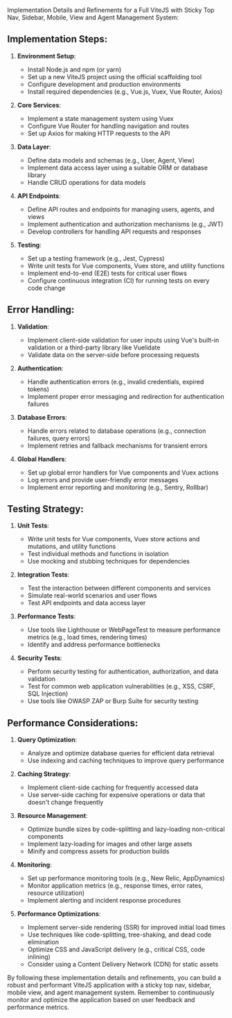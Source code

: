 Implementation Details and Refinements for a Full ViteJS with Sticky Top Nav, Sidebar, Mobile, View and Agent Management System:

## Implementation Steps:

1. **Environment Setup**:
   - Install Node.js and npm (or yarn)
   - Set up a new ViteJS project using the official scaffolding tool
   - Configure development and production environments
   - Install required dependencies (e.g., Vue.js, Vuex, Vue Router, Axios)

2. **Core Services**:
   - Implement a state management system using Vuex
   - Configure Vue Router for handling navigation and routes
   - Set up Axios for making HTTP requests to the API

3. **Data Layer**:
   - Define data models and schemas (e.g., User, Agent, View)
   - Implement data access layer using a suitable ORM or database library
   - Handle CRUD operations for data models

4. **API Endpoints**:
   - Define API routes and endpoints for managing users, agents, and views
   - Implement authentication and authorization mechanisms (e.g., JWT)
   - Develop controllers for handling API requests and responses

5. **Testing**:
   - Set up a testing framework (e.g., Jest, Cypress)
   - Write unit tests for Vue components, Vuex store, and utility functions
   - Implement end-to-end (E2E) tests for critical user flows
   - Configure continuous integration (CI) for running tests on every code change

## Error Handling:

1. **Validation**:
   - Implement client-side validation for user inputs using Vue's built-in validation or a third-party library like Vuelidate
   - Validate data on the server-side before processing requests

2. **Authentication**:
   - Handle authentication errors (e.g., invalid credentials, expired tokens)
   - Implement proper error messaging and redirection for authentication failures

3. **Database Errors**:
   - Handle errors related to database operations (e.g., connection failures, query errors)
   - Implement retries and fallback mechanisms for transient errors

4. **Global Handlers**:
   - Set up global error handlers for Vue components and Vuex actions
   - Log errors and provide user-friendly error messages
   - Implement error reporting and monitoring (e.g., Sentry, Rollbar)

## Testing Strategy:

1. **Unit Tests**:
   - Write unit tests for Vue components, Vuex store actions and mutations, and utility functions
   - Test individual methods and functions in isolation
   - Use mocking and stubbing techniques for dependencies

2. **Integration Tests**:
   - Test the interaction between different components and services
   - Simulate real-world scenarios and user flows
   - Test API endpoints and data access layer

3. **Performance Tests**:
   - Use tools like Lighthouse or WebPageTest to measure performance metrics (e.g., load times, rendering times)
   - Identify and address performance bottlenecks

4. **Security Tests**:
   - Perform security testing for authentication, authorization, and data validation
   - Test for common web application vulnerabilities (e.g., XSS, CSRF, SQL Injection)
   - Use tools like OWASP ZAP or Burp Suite for security testing

## Performance Considerations:

1. **Query Optimization**:
   - Analyze and optimize database queries for efficient data retrieval
   - Use indexing and caching techniques to improve query performance

2. **Caching Strategy**:
   - Implement client-side caching for frequently accessed data
   - Use server-side caching for expensive operations or data that doesn't change frequently

3. **Resource Management**:
   - Optimize bundle sizes by code-splitting and lazy-loading non-critical components
   - Implement lazy-loading for images and other large assets
   - Minify and compress assets for production builds

4. **Monitoring**:
   - Set up performance monitoring tools (e.g., New Relic, AppDynamics)
   - Monitor application metrics (e.g., response times, error rates, resource utilization)
   - Implement alerting and incident response procedures

5. **Performance Optimizations**:
   - Implement server-side rendering (SSR) for improved initial load times
   - Use techniques like code-splitting, tree-shaking, and dead code elimination
   - Optimize CSS and JavaScript delivery (e.g., critical CSS, code inlining)
   - Consider using a Content Delivery Network (CDN) for static assets

By following these implementation details and refinements, you can build a robust and performant ViteJS application with a sticky top nav, sidebar, mobile view, and agent management system. Remember to continuously monitor and optimize the application based on user feedback and performance metrics.